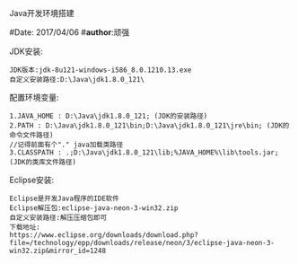 Java开发环境搭建

#Date: 2017/04/06
#__author__:顽强

JDK安装:
	
	JDK版本:jdk-8u121-windows-i586_8.0.1210.13.exe
	自定义安装路径:D:\Java\jdk1.8.0_121\

配置环境变量:
	
	1.JAVA_HOME : D:\Java\jdk1.8.0_121; (JDK的安装路径)          
	2.PATH : D:\Java\jdk1.8.0_121\bin;D:\Java\jdk1.8.0_121\jre\bin; (JDK的命令文件路径)
	//记得前面有个"." java加载类路径
	3.CLASSPATH : .;D:\Java\jdk1.8.0_121\lib;%JAVA_HOME%\lib\tools.jar; (JDK的类库文件路径)


Eclipse安装:
	
	Eclipse是开发Java程序的IDE软件
	Eclipse解压包:eclipse-java-neon-3-win32.zip
	自定义安装路径:解压压缩包即可
	下载地址:
	https://www.eclipse.org/downloads/download.php?file=/technology/epp/downloads/release/neon/3/eclipse-java-neon-3-win32.zip&mirror_id=1248
